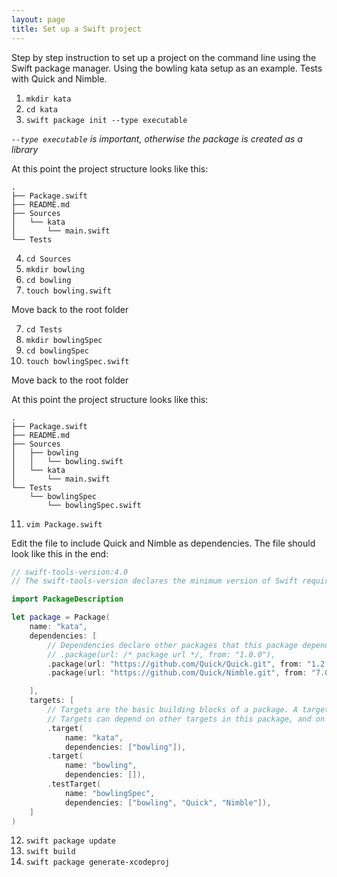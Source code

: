 ```yaml
---
layout: page
title: Set up a Swift project
---
```


Step by step instruction to set up a project on the command line using the Swift package manager.
Using the bowling kata setup as an example.
Tests with Quick and Nimble.

1. `mkdir kata`
2. `cd kata`
3. `swift package init --type executable`

*`--type executable` is important, otherwise the package is created as a library*

At this point the project structure looks like this:
```
.
├── Package.swift
├── README.md
├── Sources
│   └── kata
│       └── main.swift
└── Tests
````

4. `cd Sources`
5. `mkdir bowling`
6. `cd bowling`
7. `touch bowling.swift`

Move back to the root folder

7. `cd Tests`
8. `mkdir bowlingSpec`
9. `cd bowlingSpec`
10. `touch bowlingSpec.swift`

Move back to the root folder

At this point the project structure looks like this:
```
.
├── Package.swift
├── README.md
├── Sources
│   ├── bowling
│   │   └── bowling.swift
│   └── kata
│       └── main.swift
└── Tests
    └── bowlingSpec
        └── bowlingSpec.swift
```

11. `vim Package.swift`

Edit the file to include Quick and Nimble as dependencies.
The file should look like this in the end:

```swift
// swift-tools-version:4.0
// The swift-tools-version declares the minimum version of Swift required to build this package.

import PackageDescription

let package = Package(
    name: "kata",
    dependencies: [
        // Dependencies declare other packages that this package depends on.
        // .package(url: /* package url */, from: "1.0.0"),
        .package(url: "https://github.com/Quick/Quick.git", from: "1.2.0"),
        .package(url: "https://github.com/Quick/Nimble.git", from: "7.0.3"),

    ],
    targets: [
        // Targets are the basic building blocks of a package. A target can define a module or a test suite.
        // Targets can depend on other targets in this package, and on products in packages which this package depends on.
        .target(
            name: "kata",
            dependencies: ["bowling"]),
        .target(
            name: "bowling",
            dependencies: []),
        .testTarget(
            name: "bowlingSpec",
            dependencies: ["bowling", "Quick", "Nimble"]),
    ]
)

```

12. `swift package update`
13. `swift build`
14. `swift package generate-xcodeproj`
